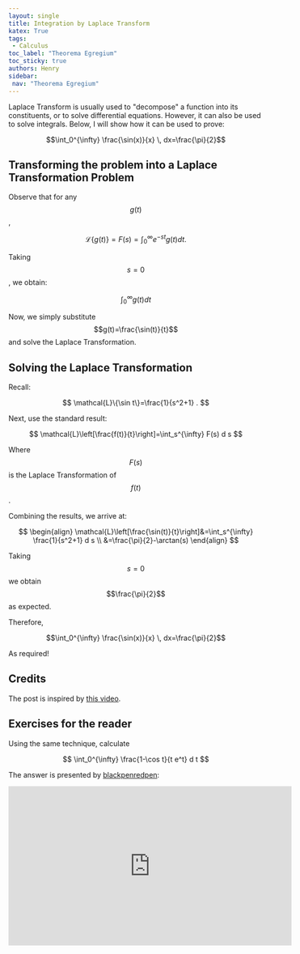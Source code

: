 ```yaml
---
layout: single
title: Integration by Laplace Transform
katex: True
tags: 
 - Calculus
toc_label: "Theorema Egregium"
toc_sticky: true
authors: Henry
sidebar:
 nav: "Theorema Egregium"
---
```


Laplace Transform is usually used to "decompose" a function into its constituents, or to solve differential equations. However, it can also be used to solve integrals. Below, I will show how it can be used to prove:

$$\int_0^{\infty} \frac{\sin(x)}{x} \, dx=\frac{\pi}{2}$$

## Transforming the problem into a Laplace Transformation Problem

Observe that for any $$g(t)$$,

$$
\mathcal{L}\{g(t)\}=F(s)=\int_0^{\infty} e^{-s t} g(t) d t.
$$

Taking $$s=0$$, we obtain:

$$\int_0^{\infty} g(t) d t$$

Now, we simply substitute $$g(t)=\frac{\sin(t)}{t}$$ and solve the Laplace Transformation. 

## Solving the Laplace Transformation
Recall:

$$
\mathcal{L}\{\sin t\}=\frac{1}{s^2+1} .
$$

Next, use the standard result:

$$
\mathcal{L}\left[\frac{f(t)}{t}\right]=\int_s^{\infty} F(s) d s
$$

Where $$F(s)$$ is the Laplace Transformation of $$f(t)$$. 

Combining the results, we arrive at: 

$$
\begin{align}
\mathcal{L}\left[\frac{\sin(t)}{t}\right]&=\int_s^{\infty} \frac{1}{s^2+1} d s \\
&=\frac{\pi}{2}-\arctan(s)
\end{align}
$$

Taking $$s=0$$ we obtain $$\frac{\pi}{2}$$ as expected.

Therefore,

$$\int_0^{\infty} \frac{\sin(x)}{x} \, dx=\frac{\pi}{2}$$

As required!


## Credits
The post is inspired by [this video](https://www.youtube.com/watch?v=Tqk1nyUU-RU).

## Exercises for the reader

Using the same technique, calculate

$$
\int_0^{\infty} \frac{1-\cos t}{t e^t} d t
$$

The answer is presented by [blackpenredpen](https://www.youtube.com/c/blackpenredpen):

<iframe width="560" height="315" src="https://www.youtube.com/embed/p8ok5QNNlsc?si=qd9EJedG2HnrgaNz" title="YouTube video player" frameborder="0" allow="accelerometer; autoplay; clipboard-write; encrypted-media; gyroscope; picture-in-picture; web-share" referrerpolicy="strict-origin-when-cross-origin" allowfullscreen></iframe>
